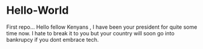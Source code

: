 # Hello-World
First repo...
Hello fellow Kenyans , I have been your president for quite  some time now. I hate to break it
to you but your country will soon go into bankrupcy if you dont embrace tech.
